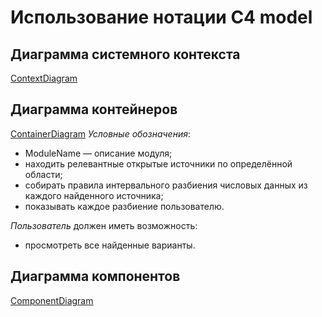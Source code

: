 # Использование нотации C4 model
## Диаграмма системного контекста
[ContextDiagram](https://s.icepanel.io/BOv5YUhxdc33g6/gNqM)
## Диаграмма контейнеров
[ContainerDiagram](https://s.icepanel.io/BOv5YUhxdc33g6/9P0P)
*Условные обозначения*:
  * ModuleName — описание модуля;
  * находить релевантные открытые источники по определённой области;
  * собирать правила интервального разбиения числовых данных из каждого найденного источника;
  * показывать каждое разбиение пользователю.

*Пользователь* должен иметь возможность:
  * просмотреть все найденные варианты.
## Диаграмма компонентов
[ComponentDiagram](example.com)
